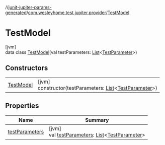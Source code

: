 //[junit-jupiter-params-generated](../../../index.md)/[com.wesleyhome.test.jupiter.provider](../index.md)/[TestModel](index.md)

# TestModel

[jvm]\
data class [TestModel](index.md)(val testParameters: [List](https://kotlinlang.org/api/latest/jvm/stdlib/kotlin.collections/-list/index.html)&lt;[TestParameter](../-test-parameter/index.md)&gt;)

## Constructors

| | |
|---|---|
| [TestModel](-test-model.md) | [jvm]<br>constructor(testParameters: [List](https://kotlinlang.org/api/latest/jvm/stdlib/kotlin.collections/-list/index.html)&lt;[TestParameter](../-test-parameter/index.md)&gt;) |

## Properties

| Name | Summary |
|---|---|
| [testParameters](test-parameters.md) | [jvm]<br>val [testParameters](test-parameters.md): [List](https://kotlinlang.org/api/latest/jvm/stdlib/kotlin.collections/-list/index.html)&lt;[TestParameter](../-test-parameter/index.md)&gt; |
